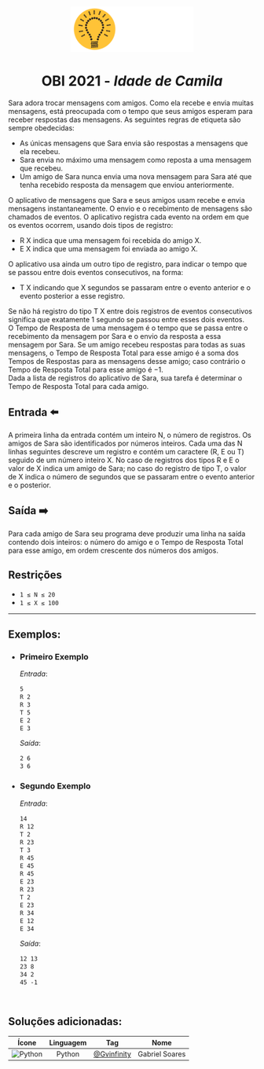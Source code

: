 <p align="center">
  <img width="250px" src="../../../docs/imagens/obi/logo-obi.svg"/> 
</p>

 <h1 align="center" style="font-weight: bold">OBI 2021 - <span style="font-style: italic">Idade de Camila</span></h1>

Sara adora trocar mensagens com amigos. Como ela recebe e envia muitas mensagens, está preocupada com o tempo que seus amigos esperam para receber respostas das mensagens.
As seguintes regras de etiqueta são sempre obedecidas:
<ul>
<li> As únicas mensagens que Sara envia são respostas a mensagens que ela recebeu. </li>
<li> Sara envia no máximo uma mensagem como reposta a uma mensagem que recebeu.</li>
<li> Um amigo de Sara nunca envia uma nova mensagem para Sara até que tenha recebido resposta
da mensagem que enviou anteriormente.</li>
</ul>

O aplicativo de mensagens que Sara e seus amigos usam recebe e envia mensagens instantaneamente.
O envio e o recebimento de mensagens são chamados de eventos. O aplicativo registra cada evento
na ordem em que os eventos ocorrem, usando dois tipos de registro:
<ul>
<li> R X indica que uma mensagem foi recebida do amigo X. </li>
<li> E X indica que uma mensagem foi enviada ao amigo X. </li>
</ul>
O aplicativo usa ainda um outro tipo de registro, para indicar o tempo que se passou entre dois
eventos consecutivos, na forma:
<ul>
<li> T X indicando que X segundos se passaram entre o evento anterior e o evento posterior a
esse registro. </li>
</ul>
Se não há registro do tipo T X entre dois registros de eventos consecutivos significa que exatamente
1 segundo se passou entre esses dois eventos.
<br/>
O Tempo de Resposta de uma mensagem é o tempo que se passa entre o recebimento da mensagem
por Sara e o envio da resposta a essa mensagem por Sara. Se um amigo recebeu respostas para todas
as suas mensagens, o Tempo de Resposta Total para esse amigo é a soma dos Tempos de Respostas
para as mensagens desse amigo; caso contrário o Tempo de Resposta Total para esse amigo é −1.
<br/>
Dada a lista de registros do aplicativo de Sara, sua tarefa é determinar o Tempo de Resposta Total
para cada amigo.

## Entrada ⬅️ 
A primeira linha da entrada contém um inteiro N, o número de registros. Os amigos de Sara são
identificados por números inteiros. Cada uma das N linhas seguintes descreve um registro e contém
um caractere (R, E ou T) seguido de um número inteiro X. No caso de registros dos tipos R e E
o valor de X indica um amigo de Sara; no caso do registro de tipo T, o valor de X indica o número
de segundos que se passaram entre o evento anterior e o posterior.

## Saída ➡️
Para cada amigo de Sara seu programa deve produzir uma linha na saída contendo dois inteiros: o
número do amigo e o Tempo de Resposta Total para esse amigo, em ordem crescente dos números
dos amigos.


## Restrições
- `1 ≤ N ≤ 20`
- `1 ≤ X ≤ 100`

---
## Exemplos:

- ### Primeiro Exemplo
  *Entrada*:
  ```
  5
  R 2
  R 3
  T 5
  E 2
  E 3
  ```
  *Saída*:
  ```
  2 6
  3 6
  ```
- ### Segundo Exemplo
  *Entrada*:
  ```
  14
  R 12
  T 2
  R 23
  T 3
  R 45
  E 45
  R 45
  E 23
  R 23
  T 2
  E 23
  R 34
  E 12
  E 34
  ```
  *Saída*:
  ```
  12 13
  23 8
  34 2
  45 -1
  ```
<br/>

## Soluções adicionadas:
| Ícone | Linguagem | Tag | Nome |
|:---:|:---:|:---:|:---:|
| <img width="100px" alt="Python" src="../../../docs/recursos/ícones/python.svg"> | Python | [@Gvinfinity](https://github.com/Gvinfinity/) | Gabriel Soares |
